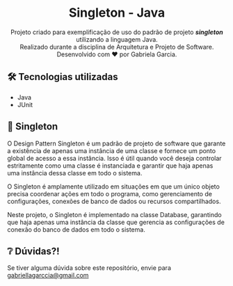 <div align="center">
  <h1> Singleton - Java</h1>
<p>Projeto criado para exemplificação de uso do padrão de projeto <strong><i>singleton</i></strong> utilizando a linguagem Java. 
</br> Realizado durante a disciplina de Arquitetura e Projeto de Software. </br> 
  Desenvolvido com ❤️ por Gabriela Garcia.</p>
</div>

## 🛠️ Tecnologias utilizadas
- Java
- JUnit

## 📃 Singleton

O Design Pattern Singleton é um padrão de projeto de software que garante a existência de apenas uma instância de uma classe e fornece um ponto global de acesso a essa instância. Isso é útil quando você deseja controlar estritamente como uma classe é instanciada e garantir que haja apenas uma instância dessa classe em todo o sistema. 

O Singleton é amplamente utilizado em situações em que um único objeto precisa coordenar ações em todo o programa, como gerenciamento de configurações, conexões de banco de dados ou recursos compartilhados.

Neste projeto, o Singleton é implementado na classe Database, garantindo que haja apenas uma instância da classe que gerencia as configurações de conexão do banco de dados em todo o sistema.

## ❔ Dúvidas?!
Se tiver alguma dúvida sobre este repositório, envie para gabriellagarccia@gmail.com
